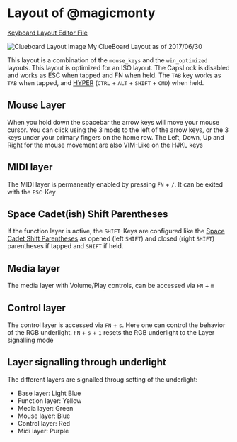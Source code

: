 # Layout of @magicmonty

[Keyboard Layout Editor File]

![Clueboard Layout Image](http://i.imgur.com/eEwjLEj.png)
My ClueBoard Layout as of 2017/06/30


This layout is a combination of the `mouse_keys` and the `win_optimized` layouts.
This layout is optimized for an ISO layout.
The CapsLock is disabled and works as ESC when tapped and FN when held.
The `TAB` key works as `TAB` when tapped, and [HYPER] (`CTRL` + `ALT` + `SHIFT` + `CMD`) when held.

## Mouse Layer

When you hold down the spacebar the arrow keys will move your mouse cursor.
You can click using the 3 mods to the left of the arrow keys, or the 3 keys under your primary fingers on the home row.
The Left, Down, Up and Right for the mouse movement are also VIM-Like on the HJKL keys

## MIDI layer

The MIDI layer is permanently enabled by pressing `FN` + `/`.
It can be exited with the `ESC`-Key

## Space Cadet(ish) Shift Parentheses

If the function layer is active, the `SHIFT`-Keys are configured like the [Space Cadet Shift Parentheses]
as opened (left `SHIFT`) and closed (right `SHIFT`) parentheses if tapped and `SHIFT` if held.

## Media layer

The media layer with Volume/Play controls, can be accessed via `FN` + `m`

## Control layer

The control layer is accessed via `FN` + `s`.
Here one can control the behavior of the RGB underlight.
`FN` + `s` + `1` resets the RGB underlight to the Layer signalling mode

## Layer signalling through underlight

The different layers are signalled throug setting of the underlight:

- Base layer: Light Blue
- Function layer: Yellow
- Media layer: Green
- Mouse layer: Blue
- Control layer: Red
- Midi layer: Purple

[HYPER]: http://brettterpstra.com/2012/12/08/a-useful-caps-lock-key/
[Space Cadet Shift Parentheses]: http://stevelosh.com/blog/2012/10/a-modern-space-cadet/#shift-parentheses
[Keyboard Layout Editor File]: http://www.keyboard-layout-editor.com/#/gists/f869b8789242a712e0f46eabbd550056
